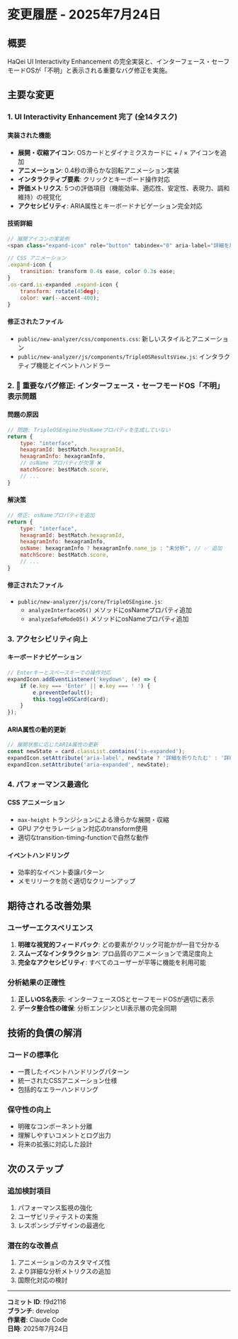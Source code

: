 # 変更履歴 - 2025年7月24日

## 概要
HaQei UI Interactivity Enhancement の完全実装と、インターフェース・セーフモードOSが「不明」と表示される重要なバグ修正を実施。

## 主要な変更

### 1. UI Interactivity Enhancement 完了 (全14タスク)

#### 実装された機能
- **展開・収縮アイコン**: OSカードとダイナミクスカードに + / × アイコンを追加
- **アニメーション**: 0.4秒の滑らかな回転アニメーション実装
- **インタラクティブ要素**: クリックとキーボード操作対応
- **評価メトリクス**: 5つの評価項目（機能効率、適応性、安定性、表現力、調和維持）の視覚化
- **アクセシビリティ**: ARIA属性とキーボードナビゲーション完全対応

#### 技術詳細
```javascript
// 展開アイコンの実装例
<span class="expand-icon" role="button" tabindex="0" aria-label="詳細を展開" aria-expanded="false">+</span>

// CSS アニメーション
.expand-icon {
    transition: transform 0.4s ease, color 0.3s ease;
}
.os-card.is-expanded .expand-icon {
    transform: rotate(45deg);
    color: var(--accent-400);
}
```

#### 修正されたファイル
- `public/new-analyzer/css/components.css`: 新しいスタイルとアニメーション
- `public/new-analyzer/js/components/TripleOSResultsView.js`: インタラクティブ機能とイベントハンドラー

### 2. 🐛 重要なバグ修正: インターフェース・セーフモードOS「不明」表示問題

#### 問題の原因
```javascript
// 問題: TripleOSEngineがosNameプロパティを生成していない
return {
    type: "interface",
    hexagramId: bestMatch.hexagramId,
    hexagramInfo: hexagramInfo,
    // osName プロパティが欠落 ❌
    matchScore: bestMatch.score,
    // ...
}
```

#### 解決策
```javascript
// 修正: osNameプロパティを追加
return {
    type: "interface", 
    hexagramId: bestMatch.hexagramId,
    hexagramInfo: hexagramInfo,
    osName: hexagramInfo ? hexagramInfo.name_jp : "未分析", // ✅ 追加
    matchScore: bestMatch.score,
    // ...
}
```

#### 修正されたファイル
- `public/new-analyzer/js/core/TripleOSEngine.js`:
  - `analyzeInterfaceOS()` メソッドにosNameプロパティ追加
  - `analyzeSafeModeOS()` メソッドにosNameプロパティ追加

### 3. アクセシビリティ向上

#### キーボードナビゲーション
```javascript
// Enterキーとスペースキーでの操作対応
expandIcon.addEventListener('keydown', (e) => {
    if (e.key === 'Enter' || e.key === ' ') {
        e.preventDefault();
        this.toggleOSCard(card);
    }
});
```

#### ARIA属性の動的更新
```javascript
// 展開状態に応じたARIA属性の更新
const newState = card.classList.contains('is-expanded');
expandIcon.setAttribute('aria-label', newState ? '詳細を折りたたむ' : '詳細を展開');
expandIcon.setAttribute('aria-expanded', newState);
```

### 4. パフォーマンス最適化

#### CSS アニメーション
- `max-height` トランジションによる滑らかな展開・収縮
- GPU アクセラレーション対応のtransform使用
- 適切なtransition-timing-functionで自然な動作

#### イベントハンドリング
- 効率的なイベント委譲パターン
- メモリリークを防ぐ適切なクリーンアップ

## 期待される改善効果

### ユーザーエクスペリエンス
1. **明確な視覚的フィードバック**: どの要素がクリック可能かが一目で分かる
2. **スムーズなインタラクション**: プロ品質のアニメーションで満足度向上
3. **完全なアクセシビリティ**: すべてのユーザーが平等に機能を利用可能

### 分析結果の正確性
1. **正しいOS名表示**: インターフェースOSとセーフモードOSが適切に表示
2. **データ整合性の確保**: 分析エンジンとUI表示層の完全同期

## 技術的負債の解消

### コードの標準化
- 一貫したイベントハンドリングパターン
- 統一されたCSSアニメーション仕様
- 包括的なエラーハンドリング

### 保守性の向上
- 明確なコンポーネント分離
- 理解しやすいコメントとログ出力
- 将来の拡張に対応した設計

## 次のステップ

### 追加検討項目
1. パフォーマンス監視の強化
2. ユーザビリティテストの実施
3. レスポンシブデザインの最適化

### 潜在的な改善点
1. アニメーションのカスタマイズ性
2. より詳細な分析メトリクスの追加
3. 国際化対応の検討

---

**コミット ID**: f9d2116  
**ブランチ**: develop  
**作業者**: Claude Code  
**日時**: 2025年7月24日